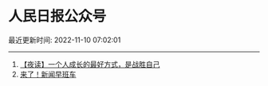 # 人民日报公众号

最近更新时间: 2022-11-10 07:02:01

--- 
1. [【夜读】一个人成长的最好方式，是战胜自己](https://mp.weixin.qq.com/s/hMMiTwnGPNnfhTVxURQKSw) 
2. [来了！新闻早班车](https://mp.weixin.qq.com/s/gXSCMGxLqxigRHYHSk2GQg) 
